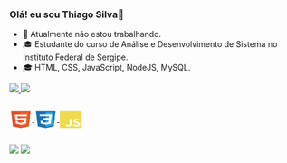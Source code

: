 ### Olá! eu sou Thiago Silva👋


- 🔭 Atualmente não estou trabalhando.
- 🎓 Estudante do curso de Análise e Desenvolvimento de Sistema no Instituto Federal de Sergipe.
- 🎓 HTML, CSS, JavaScript, NodeJS, MySQL.



<div>
  <a href="https://github.com/thiagodevcodes">
  <img height="150em" src="https://github-readme-stats.vercel.app/api/top-langs/?username=thiagodevcodes&layout=compact&langs_count=7&theme=dracula"/>
  <img height="150em" src="https://github-readme-stats.vercel.app/api?username=thiagodevcodes&show_icons=true&theme=dracula&include_all_commits=true&count_private=true"/>
</div>

##
  
<div>
  <img align="center" alt="Thiago-HTML" height="30" width="40" src="https://raw.githubusercontent.com/devicons/devicon/master/icons/html5/html5-original.svg">
  <img align="center" alt="Thiago-CSS" height="30" width="40" src="https://raw.githubusercontent.com/devicons/devicon/master/icons/css3/css3-original.svg">
  <img align="center" alt="Thiago-Js" height="30" width="40" src="https://raw.githubusercontent.com/devicons/devicon/master/icons/javascript/javascript-plain.svg">
</div>
  
##

<div>
  <a href="https://www.instagram.com/thiagosilvazx/"><img src="https://img.shields.io/badge/Instagram-E4405F?style=for-the-badge&logo=instagram&logoColor=white" target="__blank"></a>
  <a href="https://www.linkedin.com/in/thiagosilvaweb/"><img src="https://img.shields.io/badge/LinkedIn-0077B5?style=for-the-badge&logo=linkedin&logoColor=white" target="__blank"></a>
</div>
  



